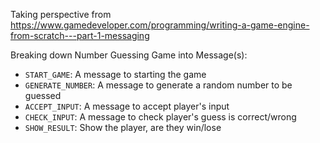 Taking perspective from https://www.gamedeveloper.com/programming/writing-a-game-engine-from-scratch---part-1-messaging

Breaking down Number Guessing Game into Message(s):
- `START_GAME`: A message to starting the game
- `GENERATE_NUMBER`: A message to generate a random number to be guessed
- `ACCEPT_INPUT`: A message to accept player's input
- `CHECK_INPUT`: A message to check player's guess is correct/wrong
- `SHOW_RESULT`: Show the player, are they win/lose